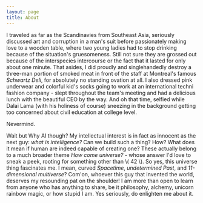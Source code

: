 ```yaml
---
layout: page
title: About
---
```


I traveled as far as the Scandinavies from Southeast Asia, seriously discussed art and corruption in a man's suit before passionately making love to a wooden table, where two young ladies had to stop drinking because of the situation's gruesomeness. Still not sure they are grossed out because of the interspecies intercourse or the fact that it lasted for only about one minute. That asides, I did proudly and singlehandedly destroy a three-man portion of smoked meat in front of the staff at Montreal's famous _Schwartz Deli_, for absolutely no standing ovation at all. I also dressed pink underwear and colorful kid's socks going to work at an international techni fashion company - slept throughout the team's meeting and had a delicious lunch with the beautiful CEO by the way. And oh that time, selfied while Dalai Lama (with his holiness of course) sneezing in the background getting too concerned about civil education at college level.

Nevermind.

Wait but Why AI though? My intellectual interest is in fact as innocent as the next guy: _what is intelligence?_ Can we build such a thing? How? What does it mean if human are indeed capable of creating one? These actually belong to a much broader theme _How come universe?_ - whose answer I'd love to sneak a peek, rooting for something other than \\( 42 \\). So yes, this universe thing fascinates me. I mean, curved _Spacetime_, _undetermined Past_, and _11-dimensional multiverse_? Com'on, whoever this guy that invented the world, deserves my resounding pat on the shoulder! I am more than open to learn from anyone who has anything to share, be it philosophy, alchemy, unicorn rainbow magic, or how stupid I am. Yes seriously, do enlighten me about it.